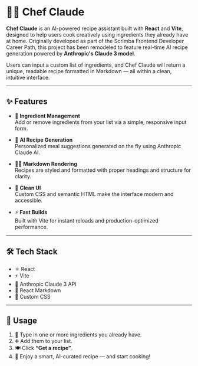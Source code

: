 # 👨‍🍳 Chef Claude

**Chef Claude** is an AI-powered recipe assistant built with **React** and **Vite**, designed to help users cook creatively using ingredients they already have at home. Originally developed as part of the Scrimba Frontend Developer Career Path, this project has been remodeled to feature real-time AI recipe generation powered by **Anthropic's Claude 3 model**.

Users can input a custom list of ingredients, and Chef Claude will return a unique, readable recipe formatted in Markdown — all within a clean, intuitive interface.

---

## ✨ Features

- 🧺 **Ingredient Management**  
  Add or remove ingredients from your list via a simple, responsive input form.

- 🤖 **AI Recipe Generation**  
  Personalized meal suggestions generated on the fly using Anthropic Claude AI.

- 🧑‍🍳 **Markdown Rendering**  
  Recipes are styled and formatted with proper headings and structure for clarity.

- 🎨 **Clean UI**  
  Custom CSS and semantic HTML make the interface modern and accessible.

- ⚡ **Fast Builds**  
  Built with Vite for instant reloads and production-optimized performance.

---

## 🛠️ Tech Stack

- ⚛️ React  
- ⚡ Vite  
- 🤖 Anthropic Claude 3 API  
- 📝 React Markdown  
- 🎨 Custom CSS

---

## 🚀 Usage

1. 📝 Type in one or more ingredients you already have.
2. ➕ Add them to your list.
3. 🍽️ Click **“Get a recipe”**.
4. 🎉 Enjoy a smart, AI-curated recipe — and start cooking!




